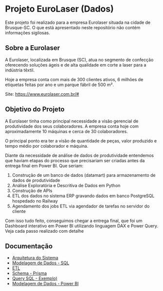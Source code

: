 # Projeto EuroLaser (Dados)

Este projeto foi realizado para a empresa Eurolaser situada na cidade de Brusque-SC. O que está apresentado neste repositório não contém informações sigilosas.

## Sobre a Eurolaser

A Eurolaser, localizada em Brusque (SC), atua no segmento de confecção oferecendo soluções ágeis e de alta qualidade em corte a laser para a indústria têxtil.

Hoje a empresa conta com mais de 300 clientes ativos, 6 milhões de etiquetas feitas por ano e um parque fábril de 500 m².

Site: https://www.eurolaser.com.br/#

## Objetivo do Projeto

A Eurolaser tinha como principal necessidade a visão gerencial de produtividade dos seus colaboradores. A empresa conta hoje com aproximadamente 10 máquinas e cerca de 30 colaboradores.

O principal ponto era ter a visão de quantidade de peças, valor produzido e tempo médio por colaborador e máquina.

Diante da necessidade de análise de dados de produtividade entendemos que haviam etapas do processo que precisariam ser criadas antes da entrega final em Power BI. Que seriam:

1. Construção de um banco de dados (datamart) para armazenamento de dados de produtividade
2. Análise Exploratória e Descritiva de Dados em Python
3. Construção de APIs
4. ETL dos dados no sistema ERP gravando dados em banco PostgreSQL hospedado no Railway
5. Agendamento dos jobs ETL via agendador de tarefas no servidor do cliente

Com isso tudo feito, conseguimos chegar a entrega final, que foi um Dashboard interativo em Power BI utilizando linguagem DAX e Power Query. Veja cada passo realizado com detalhe

## Documentação

- [Arquitetura do Sistema](docs/arquitetura.md)
- [Modelagem de Dados - SQL](docs/modelagem.md)
- [ETL](docs/etl.md)
- [Schema - Prisma](sql/modelagem/schema.prisma)
- [Query SQL - Exemplo)](sql/querys/fato_ordem_producao.sql)
- [Modelagem de Dados - Power BI](docs/modelagem_powerbi.md)